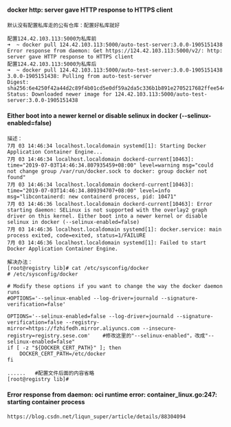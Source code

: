 #### docker http: server gave HTTP response to HTTPS client

    默认没有配置私库走的公有仓库：配置好私库就好
    
    配置124.42.103.113:5000为私库前
    ➜  ~ docker pull 124.42.103.113:5000/auto-test-server:3.0.0-1905151438       
    Error response from daemon: Get https://124.42.103.113:5000/v2/: http: server gave HTTP response to HTTPS client
    配置124.42.103.113:5000为私库后
    ➜  ~ docker pull 124.42.103.113:5000/auto-test-server:3.0.0-1905151438
    3.0.0-1905151438: Pulling from auto-test-server
    Digest: sha256:6e4250f42a44d2c89f4b01cd5e0df59a2da5c336b1b891e2705217682ffee544
    Status: Downloaded newer image for 124.42.103.113:5000/auto-test-server:3.0.0-1905151438
    
    
####  Either boot into a newer kernel or disable selinux in docker (--selinux-enabled=false)
    描述：
    7月 03 14:46:34 localhost.localdomain systemd[1]: Starting Docker Application Container Engine...
    7月 03 14:46:34 localhost.localdomain dockerd-current[10463]: time="2019-07-03T14:46:34.807935459+08:00" level=warning msg="could not change group /var/run/docker.sock to docker: group docker not found"
    7月 03 14:46:34 localhost.localdomain dockerd-current[10463]: time="2019-07-03T14:46:34.809394707+08:00" level=info msg="libcontainerd: new containerd process, pid: 10471"
    7月 03 14:46:36 localhost.localdomain dockerd-current[10463]: Error starting daemon: SELinux is not supported with the overlay2 graph driver on this kernel. Either boot into a newer kernel or disable selinux in docker (--selinux-enabled=false)
    7月 03 14:46:36 localhost.localdomain systemd[1]: docker.service: main process exited, code=exited, status=1/FAILURE
    7月 03 14:46:36 localhost.localdomain systemd[1]: Failed to start Docker Application Container Engine.
    
    解决办法：
    [root@registry lib]# cat /etc/sysconfig/docker
    # /etc/sysconfig/docker
    
    # Modify these options if you want to change the way the docker daemon runs
    #OPTIONS='--selinux-enabled --log-driver=journald --signature-verification=false'
    
    OPTIONS='--selinux-enabled=false --log-driver=journald --signature-verification=false --registry-mirror=https://fzhifedh.mirror.aliyuncs.com --insecure-registry=registry.sese.com'    #修改这里的"--selinux-enabled"，改成"--selinux-enabled=false"
    if [ -z "${DOCKER_CERT_PATH}" ]; then
        DOCKER_CERT_PATH=/etc/docker
    fi
    
    ......   #配置文件后面的内容省略
    [root@registry lib]# 
    
    
#### Error response from daemon: oci runtime error: container_linux.go:247: starting container process


    https://blog.csdn.net/liqun_super/article/details/88304094
